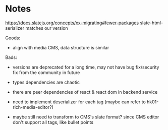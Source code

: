 # Notes

<https://docs.slatejs.org/concepts/xx-migrating#fewer-packages>
slate-html-serializer matches our version

Goods:

- align with media CMS, data structure is similar

Bads:

- versions are deprecated for a long time, may not have bug fix/security fix from the community in future

- types dependencies are chaotic

- there are peer dependencies of react & react dom in backend service

- need to implement deserializer for each tag (maybe can refer to hk01-rich-media-editor?)

- maybe still need to transform to CMS's slate format? since CMS editor don't support all tags, like bullet points
